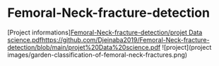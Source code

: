 # Femoral-Neck-fracture-detection

[Project informations][Femoral-Neck-fracture-detection/projet Data science.pdf](https://github.com/Djeinaba2019/Femoral-Neck-fracture-detection/blob/main/projet%20Data%20science.pdf)https://github.com/Djeinaba2019/Femoral-Neck-fracture-detection/blob/main/projet%20Data%20science.pdf
![project](project images/garden-classification-of-femoral-neck-fractures.png)
